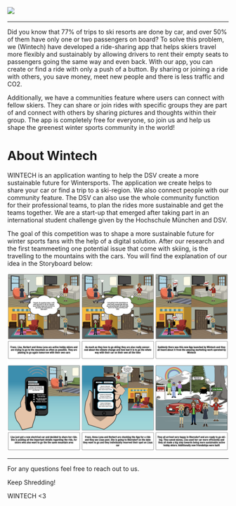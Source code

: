 ![](Uploads/Team_Pitch.png)

***

Did you know that 77% of trips to ski resorts are done by car, and over 50% of them have only one or two passengers on board? To solve this problem, we (Wintech) have developed a ride-sharing app that helps skiers travel more flexibly and sustainably by allowing drivers to rent their empty seats to passengers going the same way and even back. With our app, you can create or find a ride with only a push of a button. By sharing or joining a ride with others, you save money, meet new people and there is less traffic and CO2. 

Additionally, we have a communities feature where users can connect with fellow skiers. They can share or join rides with specific groups they are part of and connect with others by sharing pictures and thoughts within their group. The app is completely free for everyone, so join us and help us shape the greenest winter sports community in the world! 




# About Wintech

WINTECH is an application wanting to help the DSV create a more sustainable future for Wintersports. The application we create helps to share your car or find a trip to a ski-region. We also connect people with our community feature. The DSV can also use the whole community function for their professional teams, to plan the rides more sustainable and get the teams together. We are a start-up that emerged after taking part in an international student challenge given by the Hochschule München and DSV. 

The goal of this competition was to shape a more sustainable future for winter sports fans with the help of a digital solution. After our research and the first teammeeting one potential issue that come with skiing, is the travelling to the mountains with the cars. You will find the explanation of our idea in the Storyboard below:

![](Uploads/Storyboard%20after%20feedback.png)

***

For any questions feel free to reach out to us.

Keep Shredding!

WINTECH <3
